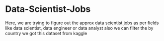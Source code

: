 # Data-Scientist-Jobs
Here, we are trying to figure out the approx data scientist jobs as per fields like data scientist, data engineer or data analyst
also we can filter the by country
we got this dataset from kaggle
